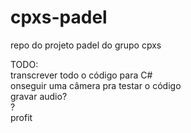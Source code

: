 # cpxs-padel<br>
  repo do projeto padel do grupo cpxs<br>

TODO:<br>
  transcrever todo o código para C#<br>
  onseguir uma câmera pra testar o código<br>
  gravar audio?<br>
  ?<br>
  profit<br>
